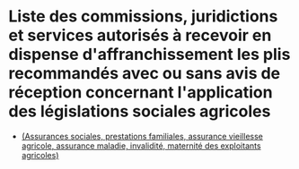 # Liste des commissions, juridictions et services autorisés à recevoir en dispense d'affranchissement les plis recommandés avec ou sans avis de réception concernant l'application des législations sociales agricoles

- [(Assurances sociales, prestations familiales, assurance vieillesse agricole, assurance maladie, invalidité, maternité des exploitants agricoles)](assurances-sociales-prestations-familiales-assurance-vieillesse-agricole-assurance-maladie-invalidite-maternite-des-exploitants-agricoles)
